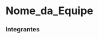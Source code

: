 # Nome_da_Equipe

### Integrantes
[comment]: <> (Cristian Afonso .... , Eurico Santiago Climaco Rodrigues - https://github.com/Santiago1431 , Ian Alves - https://github.com/Alvesds-Ian, Pedro Gabriel ....., Pedro Henrrique ....., Samuel Juneo ....)